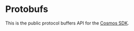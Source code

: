 # Protobufs

This is the public protocol buffers API for the [Cosmos SDK](https://github.com/blockgenx/blockgen-sdk).
